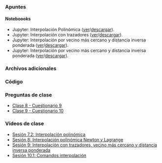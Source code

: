 ### Apuntes
#### Noteboooks
- Jupyter: Interpolación Polinómica ([ver](https://nbviewer.jupyter.org/github/jnramirezg/metodos_numericos_ingenieria_civil/blob/main/diapositivas/2_1-interpolacion_polinomica.ipynb)/[descargar](
https://drive.google.com/file/d/1DoLQSyQmYbxCAUv4IJUnSho62zAbs3dn/view?usp=sharing)).
- Jupyter: Interpolación con trazadores ([ver](https://nbviewer.jupyter.org/github/jnramirezg/metodos_numericos_ingenieria_civil/blob/main/diapositivas/2_2-interpolacion_trazadores.ipynb)/[descargar](
https://drive.google.com/file/d/1HVnl7UD9sA2bRnrO39ROYJibxlfuxPv-/view?usp=sharing)).
- Jupyter: Interpolación por vecino más cercano y distancia inversa ponderada ([ver](https://nbviewer.jupyter.org/github/jnramirezg/metodos_numericos_ingenieria_civil/blob/main/diapositivas/2_4-vecinos_idw.ipynb)/[descargar](
https://drive.google.com/file/d/1HUYR78cCXR2XCmB_3rZo3Zc3BLLYvHBU/view?usp=sharing)).
- Jupyter: Interpolación por vecino más cercano y distancia inversa ponderada ([ver](https://nbviewer.jupyter.org/github/jnramirezg/metodos_numericos_ingenieria_civil/blob/main/diapositivas/2_5-interpolacion_python.ipynb)/[descargar](
https://drive.google.com/file/d/1HTzNxSSCRJDa0KfuoAAl4vm_6oqqtugm/view?usp=sharing)).

### Archivos adicionales
### Código
### Preguntas de clase
- [Clase 8 - Cuestionario 9](/docs/preguntas_clase_2021/9-METNUM20211108-8.pdf)
- [Clase 9 - Cuestionario 10](/docs/preguntas_clase_2021/10-METNUM20211122-9.pdf)

### Vídeos de clase
- [Sesión 7.2: Interpolación polinómica](https://drive.google.com/file/d/19Vjzftfqs__KYe2tbEq1qJQLkB8eNHi9/view?usp=sharing)
- [Sesión 8: Interpolación polinómica Newton y Lagrange](https://drive.google.com/file/d/1E2e_lhVS-IXNyWmfMz3uMswfe4OcllHS/view?usp=sharing)
- [Sesión 9: Interpolación con trazadores, vecino más cercano y distancia inversa ponderada](https://drive.google.com/file/d/1E6-wL1dvgpzSiMa-8oEha9usiZGJvOZY/view?usp=sharing)
- [Sesión 10.1: Comandos interpolación](https://drive.google.com/file/d/1G33G4Bhd9gPVxI_9FikZW-H8FkFk7VVp/view?usp=sharing)
